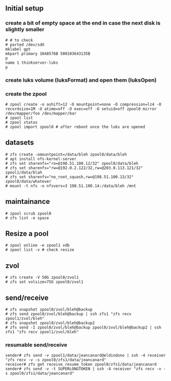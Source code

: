 ## Initial setup

### create a bit of empty space at the end in case the next disk is slightly smaller

~~~
# # to check
# parted /dev/sdX 
mklabel gpt
mkpart primary 1048576B 500103643135B
p
name 1 thinkserver-luks
p
~~~

### create luks volume (luksFormat) and open them (luksOpen)

### create the zpool

~~~
# zpool create -o ashift=12 -O mountpoint=none -O compression=lz4 -O recordsize=1M -O atime=off -O exec=off -O setuid=off zpool0 mirror /dev/mapper/foo /dev/mapper/bar
# zpool list
# zpool status
# zpool import zpool0 # after reboot once the luks are opened
~~~

## datasets

~~~
# zfs create -omountpoint=/data/bleh zpool0/data/bleh
# apt install nfs-kernel-server
# zfs set sharenfs="ro=@198.51.100.12/32" zpool0/data/bleh
# zfs set sharenfs="rw=@192.0.2.122/32,rw=@203.0.113.121/32" zpool1/data/blah
# zfs set sharenfs="no_root_squash,rw=@198.51.100.13/32" zpool0/data/whatever
# mount -t nfs -o nfsvers=3 198.51.100.14:/data/bleh /mnt
~~~

## maintainance

~~~
# zpool scrub zpool0
# zfs list -o space
~~~

## Resize a pool

~~~
# zpool online -e zpool1 vdb
# zpool list -v # check resize
~~~

## zvol

~~~
# zfs create -V 50G zpool0/zvol1
# zfs set volsize=75G zpool0/zvol1
~~~

## send/receive

~~~
# zfs snapshot zpool0/zvol/bleh@backup
# zfs send zpool0/zvol/bleh@backup | ssh zfs1 "zfs recv zpool1/zvol/bleh"
# zfs snapshot zpool0/zvol/bleh@backup2
# zfs send -I zpool0/zvol/bleh@backup zpool0/zvol/bleh@backup2 | ssh zfs1 "zfs recv zpool1/zvol/bleh"
~~~

### resumable send/receive

~~~
sender# zfs send -v zpool1/data/jeancanard@eldindono | ssh -4 receiver "zfs recv -v -s zpool0/zfs1/data/jeancanard"
receiver# zfs get receive_resume_token zpool0/zfs1/data/jeancanard
sender# zfs send -v -t SUPERLONGTOKEN | ssh -4 receiver "zfs recv -v -s zpool0/zfs1/data/jeancanard"
~~~
